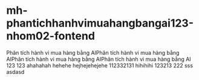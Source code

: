 # mh-phantichhanhvimuahangbangai123-nhom02-fontend
Phân tích hành vi mua hàng bằng AIPhân tích hành vi mua hàng bằng AIPhân tích hành vi mua hàng bằng AIPhân tích hành vi mua hàng bằng AI 123
123
ahahahah
hehehe
hejhejehejehe
112332131
hihihihi
123213
222
sss
asdasd

